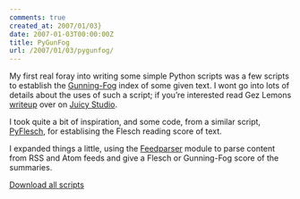 ```yaml
---
comments: true
created_at: 2007/01/03}
date: 2007-01-03T00:00:00Z
title: PyGunFog
url: /2007/01/03/pygunfog/
---
```


<p>
My first real foray into writing some simple Python scripts was a few scripts to establish the <a href="http://en.wikipedia.org/wiki/Gunning-Fog_Index">Gunning-Fog</a> index of some given text. I wont go into lots of details about the uses of such a script; if you’re interested read Gez Lemons <a href="http://juicystudio.com/services/readability.php">writeup</a> over on <a href="http://juicystudio.com">Juicy Studio</a>.

</p>
<p>
I took quite a bit of inspiration, and some code, from a similar script, <a href="http://freshmeat.net/projects/pyflesch/?branch_id=57281&#38;release_id=191977">PyFlesch</a>, for establising the Flesch reading score of text.

</p>
<p>
I expanded things a little, using the <a href="http://feedparser.org/">Feedparser</a> module to parse content from RSS and Atom feeds and give a Flesch or Gunning-Fog score of the summaries.

</p>
<p>
<a href="/_assets/downloads/pygunfog/pygunfog.zip">Download all scripts</a>

</p>
